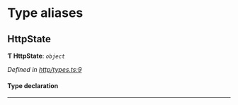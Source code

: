 

# Type aliases

<a id="httpstate"></a>

##  HttpState

**Ƭ HttpState**: *`object`*

*Defined in [http/types.ts:9](https://github.com/polkadot-js/api/blob/93d83b1/packages/rpc-provider/src/http/types.ts#L9)*

#### Type declaration

___

